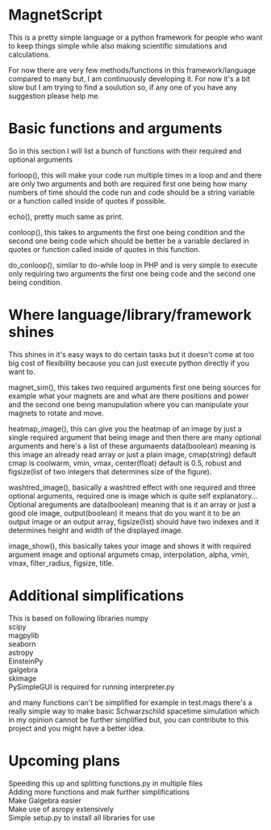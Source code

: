 # MagnetScript
This is a pretty simple language or a python framework for people who want to keep things simple while also making scientific simulations and calculations.

For now there are very few methods/functions in this framework/language compared to many but, I am continuously developing it. For now it's a bit slow but I am trying to find a soulution so, if any one of you have any suggestion please help me.

# Basic functions and arguments
So in this section I will list a bunch of functions with their required and optional arguments

forloop(), this will make your code run multiple times in a loop and and there are only two arguments and both are required first one being how many numbers of time should the code run and code should be a string variable or a function called inside of quotes if possible.

echo(), pretty much same as print.

conloop(), this takes to arguments the first one being condition and the second one being code which should be better be a variable declared in quotes or function called inside of quotes in this function.

do_conloop(), similar to do-while loop in PHP and is very simple to execute only requiring two arguments the first one being code and the second one being condition.

# Where language/library/framework shines
This shines in it's easy ways to do certain tasks but it doesn't come at too big cost of flexibility because you can just execute python directly if you want to.

magnet_sim(), this takes two required arguments first one being sources for example what your magnets are and what are there positions and power and the second one being manupulation where you can manipulate your magnets to rotate and move.

heatmap_image(), this can give you the heatmap of an image by just a single required argument that being image and then there are many optional arguments and here's a list of these argumaents data(boolean) meaning is this image an already read array or just a plain image,
cmap(string) default cmap is coolwarm, vmin, vmax, center(float) default is 0.5, robust and figsize(list of two integers that determines size of the figure).

washtred_image(), basically a washtred effect with one required and three optional arguments, required one is image which is quite self explanatory... Optional areguments are data(boolean) meaning that is it an array or just a good ole image, output(boolean) it means that do you want it to be an output image or an output array, figsize(list) should have two indexes and it determines height and width of the displayed image.

image_show(), this basically takes your image and shows it with required argument image and optional argumets cmap, interpolation, alpha, vmin, vmax, filter_radius, figsize, title.

# Additional simplifications
This is based on following libraries
numpy<br/>
scipy<br/>
magpylib<br/>
seaborn<br/>
astropy<br/>
EinsteinPy<br/>
galgebra<br/>
skimage<br/>
PySimpleGUI is required for running interpreter.py<br/>

and many functions can't be simplified for example in test.mags there's a really simple way to make basic Schwarzschild spacetime simulation which in my opinion cannot be further simplified but, you can contribute to this project and you might have a better idea.

# Upcoming plans
Speeding this up and splitting functions.py in multiple files<br/>
Adding more functions and mak further simplifications<br/>
Make Galgebra easier<br/>
Make use of asropy extensively<br/>
Simple setup.py to install all libraries for use
